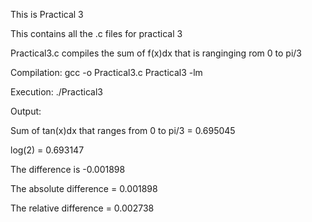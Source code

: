 This is Practical 3


This contains all the .c files for practical 3


Practical3.c compiles the sum of f(x)dx that is ranginging rom 0 to pi/3

Compilation:
gcc -o Practical3.c Practical3 -lm

Execution:
./Practical3

Output:


Sum of tan(x)dx that ranges from 0 to pi/3 = 0.695045

log(2) = 0.693147

The difference is -0.001898

The absolute difference = 0.001898

The relative difference = 0.002738
